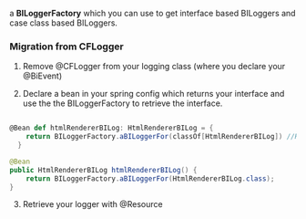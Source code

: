 a **BILoggerFactory** which you can use to get interface based BILoggers and case class based BILoggers.

### Migration from CFLogger

1. Remove @CFLogger from your logging class (where you declare your @BiEvent)

2. Declare a bean in your spring config which returns your interface and use the the BILoggerFactory to retrieve the interface.

```scala

@Bean def htmlRendererBILog: HtmlRendererBILog = {
    return BILoggerFactory.aBILoggerFor(classOf[HtmlRendererBILog]) //HtmlRendererBILog is a class that has @BiEvent(s)
  }
```
```java
@Bean
public HtmlRendererBILog htmlRendererBILog() {
    return BILoggerFactory.aBILoggerFor(HtmlRendererBILog.class);
}

```
3. Retrieve your logger with @Resource

